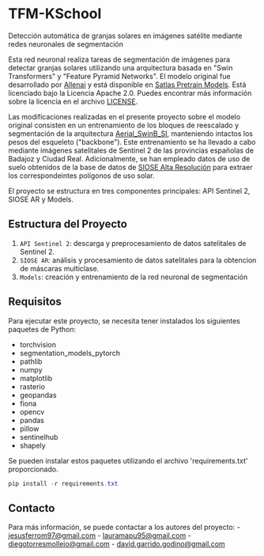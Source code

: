 # TFM-KSchool

Detección automática de granjas solares en imágenes satélite mediante redes neuronales de segmentación

Esta red neuronal realiza tareas de segmentación de imágenes para detectar granjas solares utilizando una arquitectura basada en "Swin Transformers" y "Feature Pyramid Networks". El modelo original fue desarrollado por [Allenai](https://github.com/allenai) y está disponible en [Satlas Pretrain Models](https://github.com/allenai/satlaspretrain_models). Está licenciado bajo la Licencia Apache 2.0. Puedes encontrar más información sobre la licencia en el archivo [LICENSE](./LICENSE.txt).

Las modificaciones realizadas en el presente proyecto sobre el modelo original consisten en un entrenamiento de los bloques de reescalado y segmentación de la arquitectura [Aerial_SwinB_SI](https://huggingface.co/allenai/satlas-pretrain/resolve/main/aerial_swinb_si.pth?download=true), manteniendo intactos los pesos del esqueleto ("backbone"). Este entrenamiento se ha llevado a cabo mediante imágenes satelitales de Sentinel 2 de las provincias españolas de Badajoz y Ciudad Real. Adicionalmente, se han empleado datos de uso de suelo obtenidos de la base de datos de [SIOSE Alta Resolución](https://centrodedescargas.cnig.es/CentroDescargas/catalogo.do?Serie=SIOSE) para extraer los correspondeintes polígonos de uso solar.

El proyecto se estructura en tres componentes principales: API Sentinel 2, SIOSE AR y Models.

## Estructura del Proyecto

1. `API Sentinel 2`: descarga y preprocesamiento de datos satelitales de Sentinel 2.
2. `SIOSE AR`: análisis y procesamiento de datos satelitales para la obtencion de máscaras multiclase.
3. `Models`: creación y entrenamiento de la red neuronal de segmentación

## Requisitos

Para ejecutar este proyecto, se necesita tener instalados los siguientes paquetes de Python:

- torchvision
- segmentation_models_pytorch
- pathlib
- numpy
- matplotlib
- rasterio
- geopandas
- fiona
- opencv
- pandas
- pillow
- sentinelhub
- shapely

Se pueden instalar estos paquetes utilizando el archivo 'requirements.txt' proporcionado.

```powershell
pip install -r requirements.txt
```

## Contacto
Para más información, se puede contactar a los autores del proyecto:
    - jesusferrom97@gmail.com
    - lauramapu95@gmail.com
    - diegotorresmollejo@gmail.com
    - david.garrido.godino@gmail.com
